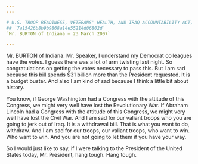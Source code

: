 ```yaml
---
---

# U.S. TROOP READINESS, VETERANS' HEALTH, AND IRAQ ACCOUNTABILITY ACT,
## `7a15426b8b9b9868a14e55214d06802d`
`Mr. BURTON of Indiana — 23 March 2007`

---
```



Mr. BURTON of Indiana. Mr. Speaker, I understand my Democrat 
colleagues have the votes. I guess there was a lot of arm twisting last 
night. So congratulations on getting the votes necessary to pass this. 
But I am sad because this bill spends $31 billion more than the 
President requested. It is a budget buster. And also I am kind of sad 
because I think a little bit about history.

You know, if George Washington had a Congress with the attitude of 
this Congress, we might very well have lost the Revolutionary War. If 
Abraham Lincoln had a Congress with the attitude of this Congress, we 
might very well have lost the Civil War. And I am sad for our valiant 
troops who you are going to jerk out of Iraq. It is a withdrawal bill. 
That is what you want to do, withdraw. And I am sad for our troops, our 
valiant troops, who want to win. Who want to win. And you are not going 
to let them if you have your way.

So I would just like to say, if I were talking to the President of 
the United States today, Mr. President, hang tough. Hang tough.